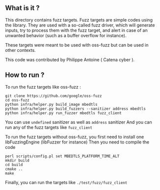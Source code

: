 What is it ?
------

This directory contains fuzz targets.
Fuzz targets are simple codes using the library.
They are used with a so-called fuzz driver, which will generate inputs, try to process them with the fuzz target, and alert in case of an unwanted behavior (such as a buffer overflow for instance).

These targets were meant to be used with oss-fuzz but can be used in other contexts.

This code was contributed by Philippe Antoine ( Catena cyber ).

How to run ?
------

To run the fuzz targets like oss-fuzz :
```
git clone https://github.com/google/oss-fuzz
cd oss-fuzz
python infra/helper.py build_image mbedtls
python infra/helper.py build_fuzzers --sanitizer address mbedtls
python infra/helper.py run_fuzzer mbedtls fuzz_client
```
You can use `undefined` sanitizer as well as `address` sanitizer
And you can run any of the fuzz targets like `fuzz_client`

To run the fuzz targets without oss-fuzz, you first need to install one libFuzzingEngine (libFuzzer for instance)
Then you need to compile the code
```
perl scripts/config.pl set MBEDTLS_PLATFORM_TIME_ALT
mkdir build
cd build
cmake ..
make
```
Finally, you can run the targets like `./test/fuzz/fuzz_client`
